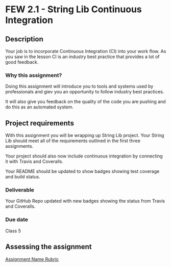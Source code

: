 # FEW 2.1 - String Lib Continuous Integration

## Description 

Your job is to incorporate Continuous Integration (CI) into your work flow. As you saw in the lesson CI is an industry best practice that provides a lot of good feedback. 

### Why this assignment?

Doing this assignment will introduce you to tools and systems used by professionals and giev you an opportunity to follow industry best practices. 

It will also give you feedback on the quality of the code you are pushing and do this as an automated system. 

## Project requirements

With this assignment you will be wrapping up String Lib project. Your String Lib should meet all of the requirements outlined in the first three assignments. 

Your project should also now include continuous integration by connecting it with Travis and Coveralls. 

Your README should be updated to show badges showing test coverage and build status. 

### Deliverable

Your GitHub Repo updated with new badges showing the status from Travis and Coveralls.  

### Due date

Class 5

## Assessing the assignment

[Assignment Name Rubric](./assignment-4-string-lib-ci-rubric.md)




